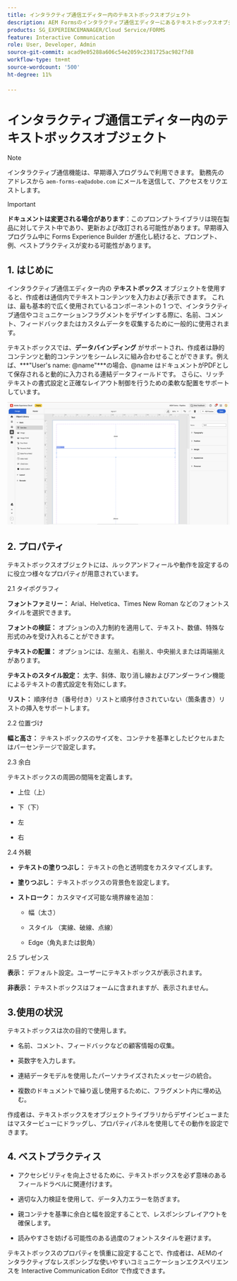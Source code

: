 ```yaml
---
title: インタラクティブ通信エディター内のテキストボックスオブジェクト
description: AEM Formsのインタラクティブ通信エディターにあるテキストボックスオブジェクトを使用すると、作成者は通信内でテキストコンテンツを入力および表示できます。
products: SG_EXPERIENCEMANAGER/Cloud Service/FORMS
feature: Interactive Communication
role: User, Developer, Admin
source-git-commit: acad9e05288a606c54e2059c2381725ac982f7d8
workflow-type: tm+mt
source-wordcount: '500'
ht-degree: 11%

---
```



# インタラクティブ通信エディター内のテキストボックスオブジェクト

>[!NOTE]
>
> インタラクティブ通信機能は、早期導入プログラムで利用できます。 勤務先のアドレスから `aem-forms-ea@adobe.com` にメールを送信して、アクセスをリクエストします。

>[!IMPORTANT]
>
> **ドキュメントは変更される場合があります**：このプロンプトライブラリは現在製品に対してテスト中であり、更新および改訂される可能性があります。早期導入プログラム中に Forms Experience Builder が進化し続けると、プロンプト、例、ベストプラクティスが変わる可能性があります。

## &#x200B;1. はじめに

インタラクティブ通信エディター内の **テキストボックス** オブジェクトを使用すると、作成者は通信内でテキストコンテンツを入力および表示できます。 これは、最も基本的で広く使用されているコンポーネントの 1 つで、インタラクティブ通信やコミュニケーションフラグメントをデザインする際に、名前、コメント、フィードバックまたはカスタムデータを収集するために一般的に使用されます。

テキストボックスでは、**データバインディング** がサポートされ、作成者は静的コンテンツと動的コンテンツをシームレスに組み合わせることができます。例えば、***&quot;User&#39;s name: @name&quot;***の場合、@name はドキュメントがPDFとして保存されると動的に入力される連結データフィールドです。 さらに、リッチテキストの書式設定と正確なレイアウト制御を行うための柔軟な配置をサポートしています。

![IC 文書の検索 ](/help/forms/interactive-communication/assets/textbox.png)

## &#x200B;2. プロパティ

テキストボックスオブジェクトには、ルックアンドフィールや動作を設定するのに役立つ様々なプロパティが用意されています。

2.1 タイポグラフィ

**フォントファミリー：** Arial、Helvetica、Times New Roman などのフォントスタイルを選択できます。

**フォントの検証：** オプションの入力制約を適用して、テキスト、数値、特殊な形式のみを受け入れることができます。

**テキストの配置：** オプションには、左揃え、右揃え、中央揃えまたは両端揃えがあります。

**テキストのスタイル設定：** 太字、斜体、取り消し線およびアンダーライン機能によるテキストの書式設定を有効にします。

**リスト：** 順序付き（番号付き）リストと順序付きされていない（箇条書き）リストの挿入をサポートします。

2.2 位置づけ

**幅と高さ：** テキストボックスのサイズを、コンテナを基準としたピクセルまたはパーセンテージで設定します。

2.3 余白

テキストボックスの周囲の間隔を定義します。

- 上位（上）

- 下（下）

- 左

- 右

2.4 外観

- **テキストの塗りつぶし：** テキストの色と透明度をカスタマイズします。

- **塗りつぶし：** テキストボックスの背景色を設定します。

- **ストローク：** カスタマイズ可能な境界線を追加：

   - 幅（太さ）

   - スタイル （実線、破線、点線）

   - Edge（角丸または鋭角）

2.5 プレゼンス

**表示：** デフォルト設定。ユーザーにテキストボックスが表示されます。

**非表示：** テキストボックスはフォームに含まれますが、表示されません。



## 3.使用の状況

テキストボックスは次の目的で使用します。

- 名前、コメント、フィードバックなどの顧客情報の収集。

- 英数字を入力します。

- 連結データモデルを使用したパーソナライズされたメッセージの統合。

- 複数のドキュメントで繰り返し使用するために、フラグメント内に埋め込む。

作成者は、テキストボックスをオブジェクトライブラリからデザインビューまたはマスタービューにドラッグし、プロパティパネルを使用してその動作を設定できます。

## &#x200B;4. ベストプラクティス

- アクセシビリティを向上させるために、テキストボックスを必ず意味のあるフィールドラベルに関連付けます。

- 適切な入力検証を使用して、データ入力エラーを防ぎます。

- 親コンテナを基準に余白と幅を設定することで、レスポンシブレイアウトを確保します。

- 読みやすさを妨げる可能性のある過度のフォントスタイルを避けます。

テキストボックスのプロパティを慎重に設定することで、作成者は、AEMのインタラクティブなレスポンシブな使いやすいコミュニケーションエクスペリエンスを Interactive Communication Editor で作成できます。
